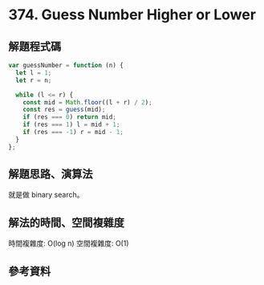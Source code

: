 # 374. Guess Number Higher or Lower

## 解題程式碼

```javascript
var guessNumber = function (n) {
  let l = 1;
  let r = n;

  while (l <= r) {
    const mid = Math.floor((l + r) / 2);
    const res = guess(mid);
    if (res === 0) return mid;
    if (res === 1) l = mid + 1;
    if (res === -1) r = mid - 1;
  }
};
```

## 解題思路、演算法

就是做 binary search。

## 解法的時間、空間複雜度

時間複雜度: O(log n)
空間複雜度: O(1)

## 參考資料
